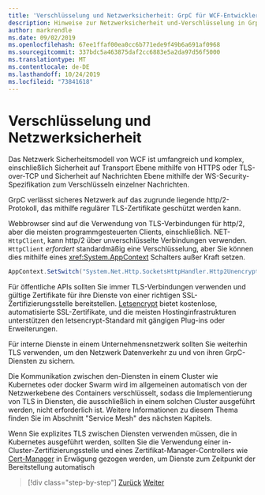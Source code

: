 ```yaml
---
title: 'Verschlüsselung und Netzwerksicherheit: GrpC für WCF-Entwickler'
description: Hinweise zur Netzwerksicherheit und-Verschlüsselung in GrpC
author: markrendle
ms.date: 09/02/2019
ms.openlocfilehash: 67ee1ffaf00ea0cc6b771ede9f49b6a691af0968
ms.sourcegitcommit: 337bdc5a463875daf2cc6883e5a2da97d56f5000
ms.translationtype: MT
ms.contentlocale: de-DE
ms.lasthandoff: 10/24/2019
ms.locfileid: "73841618"
---
```

# <a name="encryption-and-network-security"></a>Verschlüsselung und Netzwerksicherheit

Das Netzwerk Sicherheitsmodell von WCF ist umfangreich und komplex, einschließlich Sicherheit auf Transport Ebene mithilfe von HTTPS oder TLS-over-TCP und Sicherheit auf Nachrichten Ebene mithilfe der WS-Security-Spezifikation zum Verschlüsseln einzelner Nachrichten.

GrpC verlässt sicheres Netzwerk auf das zugrunde liegende http/2-Protokoll, das mithilfe regulärer TLS-Zertifikate geschützt werden kann.

Webbrowser sind auf die Verwendung von TLS-Verbindungen für http/2, aber die meisten programmgesteuerten Clients, einschließlich. NET-`HttpClient`, kann http/2 über unverschlüsselte Verbindungen verwenden. `HttpClient` *erfordert* standardmäßig eine Verschlüsselung, aber Sie können dies mithilfe eines <xref:System.AppContext> Schalters außer Kraft setzen.

```csharp
AppContext.SetSwitch("System.Net.Http.SocketsHttpHandler.Http2UnencryptedSupport", true);
```

Für öffentliche APIs sollten Sie immer TLS-Verbindungen verwenden und gültige Zertifikate für ihre Dienste von einer richtigen SSL-Zertifizierungsstelle bereitstellen. [Letsencrypt](https://letsencrypt.org) bietet kostenlose, automatisierte SSL-Zertifikate, und die meisten Hostinginfrastrukturen unterstützen den letsencrypt-Standard mit gängigen Plug-ins oder Erweiterungen.

Für interne Dienste in einem Unternehmensnetzwerk sollten Sie weiterhin TLS verwenden, um den Netzwerk Datenverkehr zu und von ihren GrpC-Diensten zu sichern.

Die Kommunikation zwischen den-Diensten in einem Cluster wie Kubernetes oder docker Swarm wird im allgemeinen automatisch von der Netzwerkebene des Containers verschlüsselt, sodass die Implementierung von TLS in Diensten, die ausschließlich in einem solchen Cluster ausgeführt werden, nicht erforderlich ist. Weitere Informationen zu diesem Thema finden Sie im Abschnitt "Service Mesh" des nächsten Kapitels.

Wenn Sie explizites TLS zwischen Diensten verwenden müssen, die in Kubernetes ausgeführt werden, sollten Sie die Verwendung einer in-Cluster-Zertifizierungsstelle und eines Zertifikat-Manager-Controllers wie [Cert-Manager](https://docs.cert-manager.io/en/latest/) in Erwägung gezogen werden, um Dienste zum Zeitpunkt der Bereitstellung automatisch

>[!div class="step-by-step"]
>[Zurück](channel-credentials.md)
>[Weiter](grpc-in-production.md)

